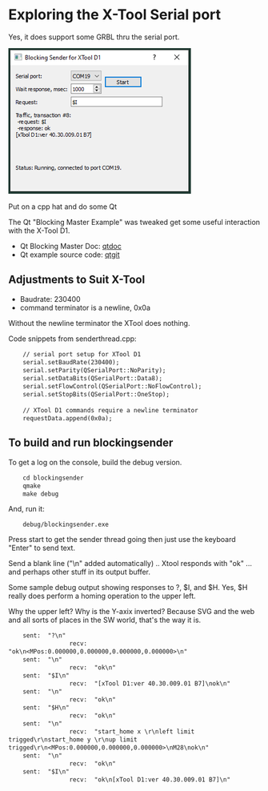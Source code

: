 # Exploring the X-Tool Serial port

Yes, it does support some GRBL thru the  serial port.

![screenshot](media/serialsender1.png "XTool serial sender/reader")

Put on a cpp hat and do some Qt

The Qt "Blocking Master Example" was tweaked get some useful interaction with the X-Tool D1.

* Qt Blocking Master Doc: [qtdoc]
* Qt example source code: [qtgit]

## Adjustments to Suit X-Tool

  * Baudrate: 230400
  * command terminator is a newline, 0x0a

Without the newline terminator the XTool does nothing.

Code snippets from senderthread.cpp:

        // serial port setup for XTool D1
        serial.setBaudRate(230400);
        serial.setParity(QSerialPort::NoParity);
        serial.setDataBits(QSerialPort::Data8);
        serial.setFlowControl(QSerialPort::NoFlowControl);
        serial.setStopBits(QSerialPort::OneStop);

        // XTool D1 commands require a newline terminator
        requestData.append(0x0a);


## To build and run blockingsender

To get a log on the console, build the debug version. 

        cd blockingsender
        qmake
        make debug

And, run it:

        debug/blockingsender.exe

Press start to get the sender thread going then just use the keyboard "Enter" to send text.


Send a blank line ("\n" added automatically) .. Xtool responds with "ok" ... and perhaps other stuff in its output buffer. 


Some sample debug output showing responses to ?, $I, and $H. Yes, $H really does perform a homing operation to the upper left.

Why the upper left? Why is the Y-axix inverted? Because SVG and the web and all sorts of places in the SW world, that's the way it is.


        sent:  "?\n"
                     recv:  "ok\n<MPos:0.000000,0.000000,0.000000,0.000000>\n"
        sent:  "\n"
                     recv:  "ok\n"
        sent:  "$I\n"
                     recv:  "[xTool D1:ver 40.30.009.01 B7]\nok\n"
        sent:  "\n"
                     recv:  "ok\n"
        sent:  "$H\n"
                     recv:  "ok\n"
        sent:  "\n"
                     recv:  "start_home x \r\nleft limit trigged\r\nstart_home y \r\nup limit trigged\r\n<MPos:0.000000,0.000000,0.000000>\nM28\nok\n"
        sent:  "\n"
                     recv:  "ok\n"
        sent:  "$I\n"
                     recv:  "ok\n[xTool D1:ver 40.30.009.01 B7]\n"



[qtdoc]: <https://doc.qt.io/qt-5/qtserialport-blockingmaster-example.html>
[qtgit]: <https://github.com/qt/qtserialport/tree/dev/examples/serialport/blockingsender>
